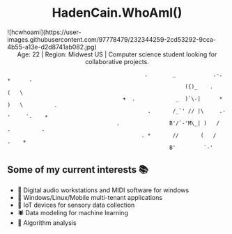 <div align="center" text="large">
  <h1> HadenCain.WhoAmI() </h1>
  
</div>![hcwhoami](https://user-images.githubusercontent.com/97778479/232344259-2cd53292-9cca-4b55-a13e-d2d8741ab082.jpg)


<div align="center">
  Age: 22 | Region: Midwest US | 
  Computer science student looking for collaborative projects.
</div>

                                                .        _            .-.     *      -
                                                             ({)_    .    (   \                    
                                         +  .             _  )`\-|      *  )   \          .
                                                 .       /_`' // |\     .-'     `-    *
                                       .                B'/`-'M\_| )   /       .          .  
                                               . *       //       (   /      .    + 
                                                        B'         `-'


## Some of my current interests 📚
  - 🎵 Digital audio workstations and MIDI software for windows
  - 🔧 Windows/Linux/Mobile multi-tenant applications
  - 📶 IoT devices for sensory data collection
  - 🕷 Data modeling for machine learning
  - 🔬 Algorithm analysis

<!--

**hadencain/hadencain** is a ✨ _special_ ✨ repository because its `README.md` (this file) appears on your GitHub profile.

Here are some ideas to get you started:

- 🔭 I’m currently working on ...
- 🌱 I’m currently learning ...
- 👯 I’m looking to collaborate on ...
- 🤔 I’m looking for help with ...
- 💬 Ask me about ...
- 📫 How to reach me: ...
- 😄 Pronouns: ...
- ⚡ Fun fact: ...
-->
